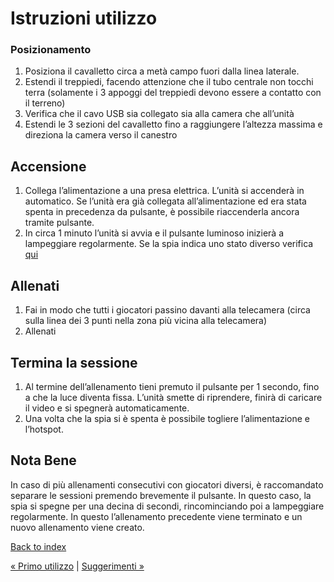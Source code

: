 # Istruzioni utilizzo
### Posizionamento
1. Posiziona il cavalletto circa a metà campo fuori dalla linea laterale.
2. Estendi il treppiedi, facendo attenzione che il tubo centrale non tocchi
terra (solamente i 3 appoggi del treppiedi devono essere a contatto con il
terreno)
3. Verifica che il cavo USB sia collegato sia alla camera che all’unità
4. Estendi le 3 sezioni del cavalletto fino a raggiungere l’altezza massima e
direziona la camera verso il canestro
## Accensione
1. Collega l’alimentazione a una presa elettrica. L’unità si accenderà in
automatico. Se l’unità era già collegata all’alimentazione ed era stata
spenta in precedenza da pulsante, è possibile riaccenderla ancora tramite
pulsante.
2. In circa 1 minuto l’unità si avvia e il pulsante luminoso inizierà a
lampeggiare regolarmente. Se la spia indica uno stato diverso verifica [qui](risoluzione_problemi.md)
## Allenati
1. Fai in modo che tutti i giocatori passino davanti alla telecamera (circa sulla linea dei 3 punti nella zona più vicina alla telecamera)
2. Allenati
## Termina la sessione
1. Al termine dell’allenamento tieni premuto il pulsante per 1 secondo, fino a che la
luce diventa fissa. L’unità smette di riprendere, finirà di caricare il video e
si spegnerà automaticamente. 
2. Una volta che la spia si è spenta è possibile togliere l’alimentazione e l’hotspot.

## Nota Bene
In caso di più allenamenti consecutivi con giocatori diversi, è raccomandato separare le sessioni premendo brevemente il pulsante. In questo caso, la spia
si spegne per una decina di secondi, rincominciando poi a lampeggiare
regolarmente. In questo l’allenamento precedente viene terminato e un nuovo allenamento viene creato.


[Back to index](README.md)

[&laquo; Primo utilizzo](primo_utilizzo.md) | [Suggerimenti &raquo;](suggerimenti.md)

